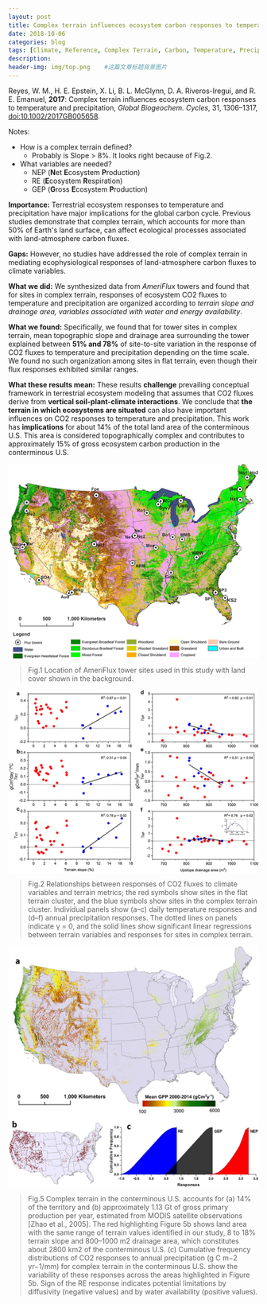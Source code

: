 ```yaml
---
layout: post
title: Complex terrain influences ecosystem carbon responses to temperature and precipitation
date: 2018-10-06
categories: blog
tags: [Climate, Reference, Complex Terrain, Carbon, Temperature, Precipitation]
description: 
header-img: img/top.png    #这篇文章标题背景图片
---
```

Reyes, W. M., H. E. Epstein, X. Li, B. L. McGlynn, D. A. Riveros-Iregui, and R. E. Emanuel, **2017**: Complex terrain influences ecosystem carbon responses to temperature and precipitation, *Global Biogeochem. Cycles*, 31, 1306–1317, [doi:10.1002/2017GB005658](https://doi.org/10.1002/2017GB005658).

Notes:

- How is a complex terrain defined?
	- Probably is Slope > 8%. It looks right because of Fig.2. 
- What variables are needed?
	- NEP (**N**et **E**cosystem **P**roduction)
	- RE (**E**cosystem **R**espiration)
	- GEP (**G**ross **E**cosystem **P**roduction) 

**Importance:** Terrestrial ecosystem responses to temperature and precipitation have major implications for the global carbon cycle. Previous studies demonstrate that complex terrain, which accounts for more than 50% of Earth's land surface, can affect ecological processes associated with land-atmosphere carbon fluxes.

**Gaps:** However, no studies have addressed the role of complex terrain in mediating ecophysiological responses of land-atmosphere carbon fluxes to climate variables. 

**What we did:** We synthesized data from *AmeriFlux* towers and found that for sites in complex terrain, responses of ecosystem CO2 fluxes to temperature and precipitation are organized according to *terrain slope and drainage area, variables associated with water and energy availability*. 

**What we found:** Specifically, we found that for tower sites in complex terrain, mean topographic slope and drainage area surrounding the tower explained between **51% and 78%** of site-to-site variation in the response of CO2 fluxes to temperature and precipitation depending on the time scale. We found no such organization among sites in flat terrain, even though their flux responses exhibited similar ranges.

**What these results mean:** These results **challenge** prevailing conceptual framework in terrestrial ecosystem modeling that assumes that CO2 fluxes derive from **vertical soil-plant-climate interactions**. We conclude that **the terrain in which ecosystems are situated** can also have important influences on CO2 responses to temperature and precipitation. This work has **implications** for about 14% of the total land area of the conterminous U.S. This area is considered topographically complex and contributes to approximately 15% of gross ecosystem carbon production in the conterminous U.S.

<center>
    <p><img src="/img/gbc20572-fig-0001.png" align="center"></p>
</center>

> Fig.1 Location of AmeriFlux tower sites used in this study with land cover shown in the background.

<center>
    <p><img src="/img/gbc20572-fig-0002.png" align="center"></p>
</center>

> Fig.2 Relationships between responses of CO2 fluxes to climate variables and terrain metrics; the red symbols show sites in the flat terrain cluster, and the blue symbols show sites in the complex terrain cluster. Individual panels show (a–c) daily temperature responses and (d–f) annual precipitation responses. The dotted lines on panels indicate γ = 0, and the solid lines show significant linear regressions between terrain variables and responses for sites in complex terrain.

<center>
    <p><img src="/img/gbc20572-fig-0005.png" align="center"></p>
</center>

> Fig.5 Complex terrain in the conterminous U.S. accounts for (a) 14% of the territory and (b) approximately 1.13 Gt of gross primary production per year, estimated from MODIS satellite observations [Zhao et al., 2005]. The red highlighting Figure 5b shows land area with the same range of terrain values identified in our study, 8 to 18% terrain slope and 800–1000 m2 drainage area, which constitutes about 2800 km2 of the conterminous U.S. (c) Cumulative frequency distributions of CO2 responses to annual precipitation (g C m−2 yr−1/mm) for complex terrain in the conterminous U.S. show the variability of these responses across the areas highlighted in Figure 5b. Sign of the RE response indicates potential limitations by diffusivity (negative values) and by water availability (positive values).